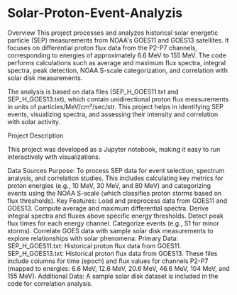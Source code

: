 # Solar-Proton-Event-Analyzis
Overview
This project processes and analyzes historical solar energetic particle (SEP) measurements from NOAA's GOES11 and GOES13 satellites. It focuses on differential proton flux data from the P2-P7 channels, corresponding to energies of approximately 6.6 MeV to 155 MeV. The code performs calculations such as average and maximum flux spectra, integral spectra, peak detection, NOAA S-scale categorization, and correlation with solar disk measurements.

The analysis is based on data files (SEP_H_GOES11.txt and SEP_H_GOES13.txt), which contain unidirectional proton flux measurements in units of particles/MeV/cm²/sec/str. This project helps in identifying SEP events, visualizing spectra, and assessing their intensity and correlation with solar activity.

Project Description

This project was developed as a Jupyter notebook, making it easy to run interactively with visualizations.

Data Sources
Purpose: To process SEP data for event selection, spectrum analysis, and correlation studies. This includes calculating key metrics for proton energies (e.g., 10 MeV, 30 MeV, and 80 MeV) and categorizing events using the NOAA S-scale (which classifies proton storms based on flux thresholds).
Key Features:
Load and preprocess data from GOES11 and GOES13.
Compute average and maximum differential spectra.
Derive integral spectra and fluxes above specific energy thresholds.
Detect peak flux times for each energy channel.
Categorize events (e.g., S1 for minor storms).
Correlate GOES data with sample solar disk measurements to explore relationships with solar phenomena.
Primary Data: 
SEP_H_GOES11.txt: Historical proton flux data from GOES11.
SEP_H_GOES13.txt: Historical proton flux data from GOES13.
These files include columns for time (epoch) and flux values for channels P2-P7 (mapped to energies: 6.6 MeV, 12.6 MeV, 20.6 MeV, 46.6 MeV, 104 MeV, and 155 MeV).
Additional Data: 
A sample solar disk dataset is included in the code for correlation analysis.
